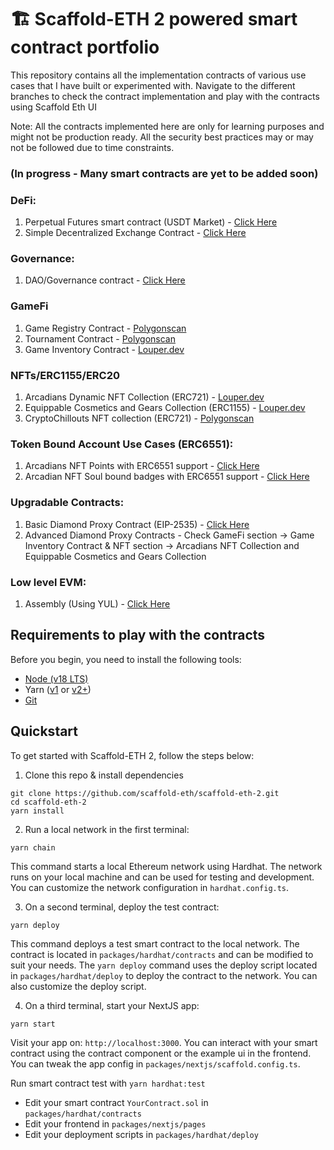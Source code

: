 # 🏗 Scaffold-ETH 2 powered smart contract portfolio

This repository contains all the implementation contracts of various use cases that I have built or experimented with. Navigate to the different branches to check the contract implementation and play with the contracts using Scaffold Eth UI

Note: All the contracts implemented here are only for learning purposes and might not be production ready.
All the security best practices may or may not be followed due to time constraints.

### (In progress - Many smart contracts are yet to be added soon)

### DeFi:


1. Perpetual Futures smart contract (USDT Market) - [Click Here](https://github.com/venkatesh16031999/Blockchain/tree/defi/perpetual-contract)
2. Simple Decentralized Exchange Contract - [Click Here](https://github.com/venkatesh16031999/DEX-Contract-Eth-Scafold-2/tree/defi/dex-smart-contract)

### Governance:

1. DAO/Governance contract - [Click Here](https://github.com/venkatesh16031999/Blockchain/tree/governance/DAO)

### GameFi

1. Game Registry Contract - [Polygonscan](https://polygonscan.com/address/0xef404c4a2365831e97d1a545678d069d4d2e5220)
2. Tournament Contract - [Polygonscan](https://polygonscan.com/address/0xb3f86580ec10a9168c51b98c52991c2a0332bb58)
3. Game Inventory Contract - [Louper.dev](https://louper.dev/diamond/0x40678c11AB8E35Af60C2B597F80157a61dFCa38B?network=polygon)

### NFTs/ERC1155/ERC20

1. Arcadians Dynamic NFT Collection (ERC721) - [Louper.dev](https://louper.dev/diamond/0x40678c11AB8E35Af60C2B597F80157a61dFCa38B?network=polygon)
2. Equippable Cosmetics and Gears Collection (ERC1155) - [Louper.dev](https://louper.dev/diamond/0x12379B557eB3D05f2c453817C5e53290fc65Ce6e?network=polygon)
3. CryptoChillouts NFT collection (ERC721) - [Polygonscan](https://polygonscan.com/token/0xa200a54daed579fda6f5ed86de93047bd9d595d7)

### Token Bound Account Use Cases (ERC6551): 

1. Arcadians NFT Points with ERC6551 support - [Click Here](https://github.com/venkatesh16031999/Blockchain/tree/ERC6551/NFT-Experience-And-Reputation)
2. Arcadian NFT Soul bound badges with ERC6551 support - [Click Here](https://github.com/venkatesh16031999/Blockchain/tree/ERC6551/NFT-Experience-And-Reputation)

### Upgradable Contracts:

1. Basic Diamond Proxy Contract (EIP-2535) - [Click Here](https://github.com/venkatesh16031999/Blockchain/tree/upgradable/diamond-proxy-contract) 
2. Advanced Diamond Proxy Contracts - Check GameFi section -> Game Inventory Contract & NFT section -> Arcadians NFT Collection and Equippable Cosmetics and Gears Collection

### Low level EVM:

1. Assembly (Using YUL) - [Click Here](https://github.com/venkatesh16031999/Blockchain/tree/EVM/Assembly)

## Requirements to play with the contracts

Before you begin, you need to install the following tools:

- [Node (v18 LTS)](https://nodejs.org/en/download/)
- Yarn ([v1](https://classic.yarnpkg.com/en/docs/install/) or [v2+](https://yarnpkg.com/getting-started/install))
- [Git](https://git-scm.com/downloads)

## Quickstart

To get started with Scaffold-ETH 2, follow the steps below:

1. Clone this repo & install dependencies

```
git clone https://github.com/scaffold-eth/scaffold-eth-2.git
cd scaffold-eth-2
yarn install
```

2. Run a local network in the first terminal:

```
yarn chain
```

This command starts a local Ethereum network using Hardhat. The network runs on your local machine and can be used for testing and development. You can customize the network configuration in `hardhat.config.ts`.

3. On a second terminal, deploy the test contract:

```
yarn deploy
```

This command deploys a test smart contract to the local network. The contract is located in `packages/hardhat/contracts` and can be modified to suit your needs. The `yarn deploy` command uses the deploy script located in `packages/hardhat/deploy` to deploy the contract to the network. You can also customize the deploy script.

4. On a third terminal, start your NextJS app:

```
yarn start
```

Visit your app on: `http://localhost:3000`. You can interact with your smart contract using the contract component or the example ui in the frontend. You can tweak the app config in `packages/nextjs/scaffold.config.ts`.

Run smart contract test with `yarn hardhat:test`

- Edit your smart contract `YourContract.sol` in `packages/hardhat/contracts`
- Edit your frontend in `packages/nextjs/pages`
- Edit your deployment scripts in `packages/hardhat/deploy`
